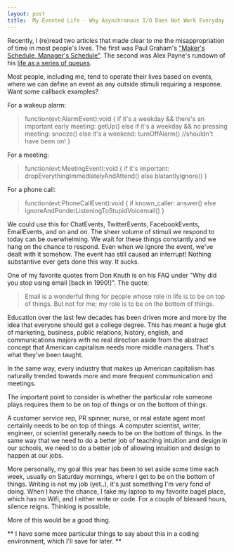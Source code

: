 ```yaml
---
layout: post
title:  My Evented Life - Why Asynchronous I/O Does Not Work Everyday
---
```


Recently, I (re)read two articles that made clear to me the misappropriation of time in most people's lives.  The first was Paul Graham's ["Maker's Schedule, Manager's Schedule"](http://www.paulgraham.com/makersschedule.html).  The second was Alex Payne's rundown of his [life as a series of queues](http://al3x.net/2008/12/22/life-as-queues.html).

Most people, including me, tend to operate their lives based on events, where we can define an event as any outside stimuli requiring a response.  Want some callback examples?  

For a wakeup alarm:

> function(evt:AlarmEvent):void {
> 	if it's a weekday && there's an important early meeting:
> 		getUp()
> 	else if it's a weekday && no pressing meeting:
> 		snooze()
> 	else it's a weekend:
> 		turnOffAlarm() //shouldn't have been on!
> }

For a meeting:

> function(evt:MeetingEvent):void {
> 	if it's important:
> 		dropEverythingImmediatelyAndAttend()
> 	else
> 		blatantlyIgnore()
> }

For a phone call:

> function(evt:PhoneCallEvent):void {
> 	if known_caller:
> 		answer()
> 	else
> 		ignoreAndPonderListeningToStupidVoicemail()
> }

We could use this for ChatEvents, TwitterEvents, FacebookEvents, EmailEvents, and on and on.  The sheer volume of stimuli we respond to today can be overwhelming.  We wait for these things constantly and we hang on the chance to respond.  Even when we ignore the event, we've dealt with it somehow.  The event has still caused an interrupt!  Nothing substantive ever gets done this way.  It sucks.

One of my favorite quotes from Don Knuth is on his FAQ under "Why did you stop using email [back in 1990!]".  The quote:

> Email is a wonderful thing for people whose role in life is to be on top of things. 
> But not for me; my role is to be on the bottom of things. 

Education over the last few decades has been driven more and more by the idea that everyone should get a college degree.  This has meant a huge glut of marketing, business, public relations, history, english, and communications majors with no real direction aside from the abstract concept that American capitalism needs more middle managers.  That's what they've been taught.

In the same way, every industry that makes up American capitalism has naturally trended towards more and more frequent communication and meetings.

The important point to consider is whether the particular role someone plays requires them to be on top of things or on the bottom of things.

A customer service rep, PR spinner, nurse, or real estate agent most certainly needs to be on top of things.  A computer scientist, writer, engineer, or scientist generally needs to be on the bottom of things.  In the same way that we need to do a better job of teaching intuition and design in our schools, we need to do a better job of allowing intuition and design to happen at our jobs.

More personally, my goal this year has been to set aside some time each week, usually on Saturday mornings, where I get to be on the bottom of things.  Writing is not my job (yet..), it's just something I'm very fond of doing.  When I have the chance, I take my laptop to my favorite bagel place, which has no Wifi, and I either write or code.  For a couple of blessed hours, silence reigns.  Thinking is possible.  

More of this would be a good thing.  


** I have some more particular things to say about this in a coding environment, which I'll save for later. **